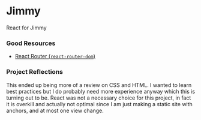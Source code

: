 # Jimmy
React for Jimmy

### Good Resources
- [React Router (`react-router-dom`)](https://medium.com/@pshrmn/a-simple-react-router-v4-tutorial-7f23ff27adf)

### Project Reflections
This ended up being more of a review on CSS and HTML. I wanted to learn best practices but I do probably need more experience anyway which this is turning out to be. React was not a necessary choice for this project, in fact it is overkill and actually not optimal since I am just making a static site with anchors, and at most one view change. 